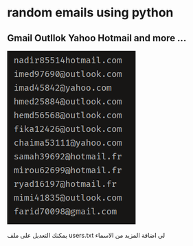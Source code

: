 # random emails using python

## Gmail Outllok Yahoo Hotmail and more ...


<img src='.proof.png' >



يمكنك التعديل على ملف users.txt لي اضافة المزيد من الاسماء 
